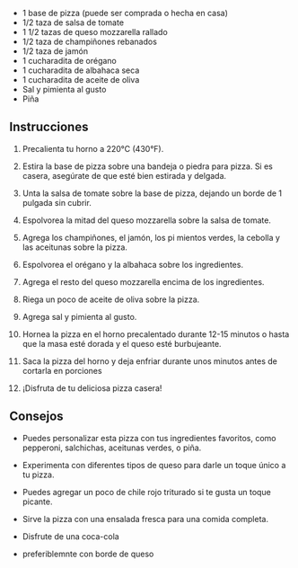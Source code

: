 - 1 base de pizza (puede ser comprada o hecha en casa)
- 1/2 taza de salsa de tomate
- 1 1/2 tazas de queso mozzarella rallado
- 1/2 taza de champiñones rebanados
- 1/2 taza de jamón 
- 1 cucharadita de orégano
- 1 cucharadita de albahaca seca
- 1 cucharadita de aceite de oliva
- Sal y pimienta al gusto
- Piña
## Instrucciones

1. Precalienta tu horno a 220°C (430°F).

2. Estira la base de pizza sobre una bandeja o piedra para pizza. Si es casera, asegúrate de que esté bien estirada y delgada.

3. Unta la salsa de tomate sobre la base de pizza, dejando un borde de 1 pulgada sin cubrir.

4. Espolvorea la mitad del queso mozzarella sobre la salsa de tomate.

5. Agrega los champiñones, el jamón, los pi
mientos verdes, la cebolla y las aceitunas sobre la pizza.

6. Espolvorea el orégano y la albahaca sobre los ingredientes.

7. Agrega el resto del queso mozzarella encima de los ingredientes.

8. Riega un poco de aceite de oliva sobre la pizza.

9. Agrega sal y pimienta al gusto.

10. Hornea la pizza en el horno precalentado durante 12-15 minutos o hasta que la masa esté dorada y el queso esté burbujeante.

11. Saca la pizza del horno y deja enfriar durante unos minutos antes de cortarla en porciones

12. ¡Disfruta de tu deliciosa pizza casera!

## Consejos

- Puedes personalizar esta pizza con tus ingredientes favoritos, como pepperoni, salchichas, aceitunas verdes, o piña.

- Experimenta con diferentes tipos de queso para darle un toque único a tu pizza.

- Puedes agregar un poco de chile rojo triturado si te gusta un toque picante.

- Sirve la pizza con una ensalada fresca para una comida completa.
- Disfrute de una coca-cola 
- preferiblemnte con borde de queso 